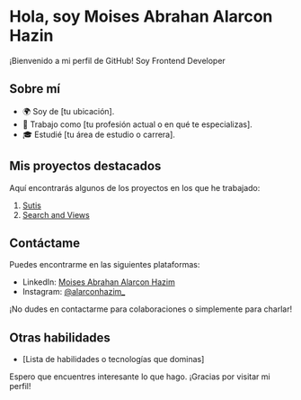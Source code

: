 # Hola, soy Moises Abrahan Alarcon Hazin

¡Bienvenido a mi perfil de GitHub! Soy Frontend Developer

## Sobre mí

- 🌍 Soy de [tu ubicación].
- 💼 Trabajo como [tu profesión actual o en qué te especializas].
- 🎓 Estudié [tu área de estudio o carrera].

## Mis proyectos destacados

Aquí encontrarás algunos de los proyectos en los que he trabajado:

1. [Sutis](https://app.netlify.com/sites/my-frontedstore/overview) 
2. [Search and Views](https://jazzy-tulumba-7d459b.netlify.app/) 

## Contáctame

Puedes encontrarme en las siguientes plataformas:

- LinkedIn: [Moises Abrahan Alarcon Hazim](https://www.linkedin.com/in/moises-abrahan-alarcon-hazim-6b614a217/)
- Instagram: [@alarconhazim_](https://www.instagram.com/alarconhazim_/)

¡No dudes en contactarme para colaboraciones o simplemente para charlar!

## Otras habilidades

- [Lista de habilidades o tecnologías que dominas]

Espero que encuentres interesante lo que hago. ¡Gracias por visitar mi perfil!
